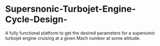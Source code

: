 # Supersnonic-Turbojet-Engine-Cycle-Design-
A fully functional platform to get the desired parameters for a supersonic turbojet engine cruising at a given Mach number at some altitude.
